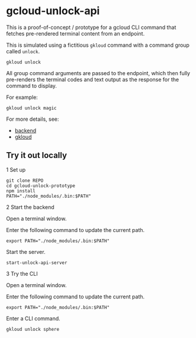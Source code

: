# gcloud-unlock-api

This is a proof-of-concept / prototype for a gcloud CLI command that fetches
pre-rendered terminal content from an endpoint.

This is simulated using a fictitious `gkloud` command with a command group
called `unlock`.

```text
gkloud unlock
```

All group command arguments are passed to the endpoint, which then fully
pre-renders the terminal codes and text output as the response for the
command to display.

For example:

```text
gkloud unlock magic
```

For more details, see:

- [backend](./src/backend/README.md)
- [gkloud](./src/gkloud/README.md)

## Try it out locally

1 Set up

```text
git clone REPO
cd gcloud-unlock-prototype
npm install
PATH="./node_modules/.bin:$PATH"
```

2 Start the backend

Open a terminal window.

Enter the following command to update the current path.

```text
export PATH="./node_modules/.bin:$PATH"
```

Start the server.

```text
start-unlock-api-server
```

3 Try the CLI

Open a terminal window.

Enter the following command to update the current path.

```text
export PATH="./node_modules/.bin:$PATH"
```

Enter a CLI command.

```text
gkloud unlock sphere
```
